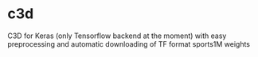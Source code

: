 # c3d
C3D for Keras (only Tensorflow backend at the moment) with easy preprocessing and automatic downloading of TF format sports1M weights
